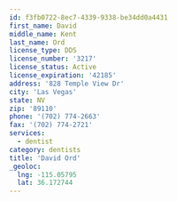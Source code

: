 ```yaml
---
id: f3fb0722-8ec7-4339-9338-be34dd0a4431
first_name: David
middle_name: Kent
last_name: Ord
license_type: DDS
license_number: '3217'
license_status: Active
license_expiration: '42185'
address: '828 Temple View Dr'
city: 'Las Vegas'
state: NV
zip: '89110'
phone: '(702) 774-2663'
fax: '(702) 774-2721'
services:
  - dentist
category: dentists
title: 'David Ord'
_geoloc:
  lng: -115.05795
  lat: 36.172744
---
```

